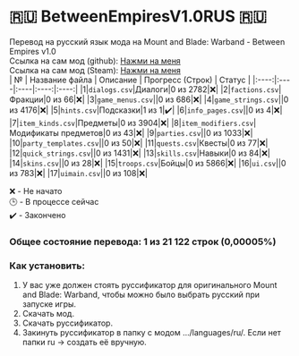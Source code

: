 # :ru: BetweenEmpiresV1.0RUS :ru:
Перевод на русский язык мода на Mount and Blade: Warband - Between Empires v1.0 <br>
Ссылка на сам мод (github): [Нажми на меня](https://github.com/EldarFara/VictorianEraDev) <br>
Ссылка на сам мод (Steam): [Нажми на меня](https://steamcommunity.com/sharedfiles/filedetails/?id=2130345396) <br>
| № | Название файла | Описание | Прогресс (Строк) | Статус |
|:----:|:----|:----|:----:|:----:|
|1|`dialogs.csv`|Диалоги|0 из 2782|:x:|
|2|`factions.csv`|Фракции|0 из 66|:x:|
|3|`game_menus.csv`||0 из 686|:x:|
|4|`game_strings.csv`||0 из 4176|:x:|
|5|`hints.csv`|Подсказки|1 из 1|:heavy_check_mark:|
|6|`info_pages.csv`||0 из 4|:x:|
|7|`item_kinds.csv`|Предметы|0 из 3904|:x:|
|8|`item_modifiers.csv`|Модификаты предметов|0 из 43|:x:|
|9|`parties.csv`||0 из 1033|:x:|
|10|`party_templates.csv`||0 из 50|:x:|
|11|`quests.csv`|Квесты|0 из 77|:x:|
|12|`quick_strings.csv`||0 из 1431|:x:|
|13|`skills.csv`|Навыки|0 из 84|:x:|
|14|`skins.csv`||0 из 28|:x:|
|15|`troops.csv`|Бойцы|0 из 5866|:x:|
|16|`ui.csv`||0 из 783|:x:|
|17|`uimain.csv`||0 из 108|:x:|

:x: - Не начато <br>
:clock3: - В процессе сейчас <br>
:heavy_check_mark: - Закончено <br>

### Общее состояние перевода: 1 из 21 122 строк (0,00005%)

### Как установить:
1. У вас уже должен стоять руссификатор для оригинального Mount and Blade: Warband, чтобы можно было выбрать русский при запуске игры.
2. Скачать мод.
3. Скачать руссификатор.
4. Закинуть руссификатор в папку с модом .../languages/ru/. Если нет папки ru -> создать её вручную.